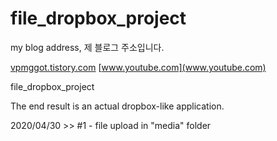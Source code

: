# file_dropbox_project


my blog address, 제 블로그 주소입니다.

[vpmggot.tistory.com](vomggot.tistory.com)
[www.youtube.com](www.youtube.com)


file_dropbox_project 

The end result is an actual dropbox-like application.


2020/04/30 >> #1 - file upload in "media" folder
